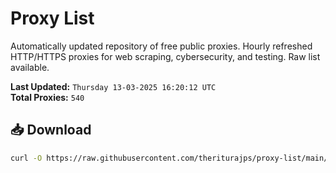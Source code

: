 # Proxy List

Automatically updated repository of free public proxies. Hourly refreshed HTTP/HTTPS proxies for web scraping, cybersecurity, and testing. Raw list available.

**Last Updated:** `Thursday 13-03-2025 16:20:12 UTC`  
**Total Proxies:** `540`

## 📥 Download
```bash
curl -O https://raw.githubusercontent.com/theriturajps/proxy-list/main/proxies.txt
